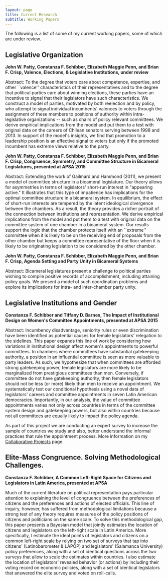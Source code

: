 ```yaml
---
layout: page
title: Current Research 
subtitle: Working Papers
---
```


The following is a list of some of my current working papers, some of which are under review.

## Legislative Organization

**John W. Patty, Constanza F. Schibber, Elizabeth Maggie Penn, and Brian F. Crisp, Valence, Elections, & Legislative Institutions, under review**
 
Abstract: To the degree that voters care about competence, expertise, and other ``valence'' characteristics of their representatives and to the degree that political parties care about winning elections, these parties have an incentive to signal that their legislators have such characteristics.  We construct a model of parties, motivated by both reelection and by policy, who attempt to signal individual incumbents' valences to voters through the assignment of these members to positions of authority within intra-legislative organizations -- such as chairs of policy relevant committees. We derive empirical implications from the model and put them to a test with original data on the careers of Chilean senators serving between 1998 and 2013. In support of the model's insights, we find that promotion to a leadership position is an effective signal to voters but only if the promoted incumbent has extreme views relative to the party. 
 
 
**John W. Patty, Constanza F. Schibber, Elizabeth Maggie Penn, and Brian F. Crisp, Congruence, Symmetry, and Committee Structure in Bicameral Legislatures, presented at APSA 2015**
 
Abstract: Extending the work of Gailmard and Hammond (2011), we present a model of committee structure in a bicameral legislature.  Our theory allows for asymmetries in terms of legislators' short-run interest in "appearing active."  It illustrates that this type of impatience has implications for the optimal committee structure in a bicameral system.  In equilibrium, the effect of short-run interests are tempered by the latent ideological divergence between the chambers. As a result, the theory provides a richer portrait of the connection between institutions and representation. We derive empirical implications from the model and put them to a test with original data on the committee system of one chamber in a bicameral system. Our results support the logic that the chamber protects itself with an ``extreme'' committee when it is likely to be on the receiving end of proposals from the other chamber but keeps a committee representative of the floor when it is likely to be originating legislation to be considered by the other chamber.

**John W. Patty, Constanza F. Schibber, Elizabeth Maggie Penn, and Brian F. Crisp, Agenda Setting and Party Unity in Bicameral Systems**

Abstract: Bicameral legislatures present a challenge to political parties wishing to compile positive records of accomplishment, including attaining policy goals. We present a model of such coordination problems and explore its implications for intra- and inter-chamber party unity.
 
## Legislative Institutions and Gender
 
**Constanza F. Schibber and Tiffany D. Barnes, The Impact of Institutional Design on Women's Committee Appointments, presented at APSA 2015** 

Abstract: Incumbency disadvantage, seniority rules or even discrimination have been identified as potential causes for female legislators' relegation to the sidelines. This paper expands this line of work by considering how variations in institutional design affect women's appointments to powerful committees. In chambers where committees have substantial gatekeeping authority, a position in an influential committee is seen as more valuable to party leaders. As such, we hypothesize that when committees are afforded strong gatekeeping power, female legislators are more likely to be marginalized from prestigious committees than men. Conversely, if committee do not have gatekeeping authority, then female legislators should not be less (or more) likely than men to receive an appointment. We systematically test our conditional hypothesis using a novel data of legislators' careers and committee appointments in seven Latin American democracies. Importantly, in our analysis, the value of committee appointments varies not only across countries in terms of the committee system design and gatekeeping powers, but also within countries because not all committees are equally likely to impact the policy agenda. 
 
As part of this project we are conducting an expert survey to increase the sample of countries we study and also, better understand the informal practices that rule the appointment process. More information on my [Collaborative Projects](https://constanzaschibber.github.io/CDGP/) page.

## Elite-Mass Congruence. Solving Methodological Challenges.

**Constanza F. Schibber, A Common Left-Right Space for Citizens and Legislators in Latin America, presented at APSA**
 
Much of the current literature on political representation pays particular attention to explaining the level of congruence between the preferences of citizens and the preferences and actions of elected officials. This line of inquiry, however, has suffered from methodological limitations because a strong test of any theory requires measures of the policy positions of citizens and politicians on the same scale. To solve this methodological gap, this paper presents a Bayesian model that jointly estimates the location of citizens and legislators on the left-right scale in Latin America. More specifically, I estimate the ideal points of legislators and citizens on a common left-right scale by relying on two set of surveys that tap into citizens' (Latinobarometer & LAPOP) and legislators' (Salamanca University) policy preferences, along with a set of identical questions across the two surveys that allow to scale the estimates within countries. I also estimate the location of legislators' revealed behavior (or actions) by including their voting record on economic policies, along with a set of identical legislators that answered the elite survey and voted on roll-calls. 
